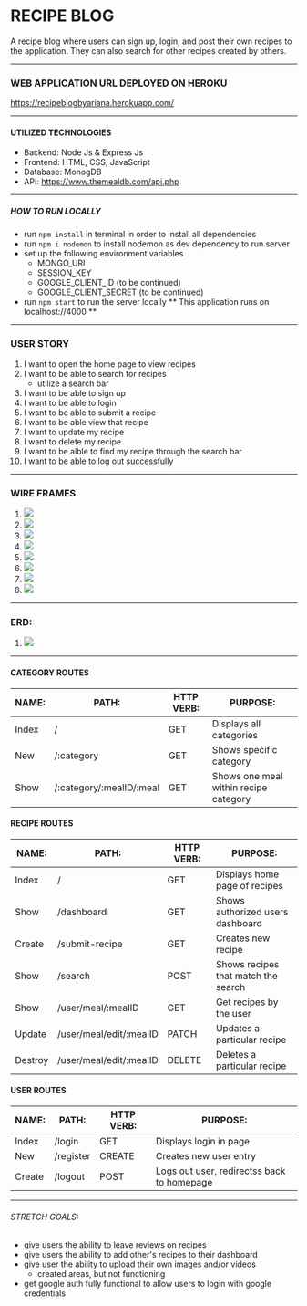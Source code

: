 # RECIPE BLOG 
A recipe blog where users can sign up, login, and post their own recipes to the application. They can also search for other recipes created by others.

---
### WEB APPLICATION URL DEPLOYED ON HEROKU
https://recipeblogbyariana.herokuapp.com/
- - - 
#### UTILIZED TECHNOLOGIES
- Backend: Node Js & Express Js
- Frontend: HTML, CSS, JavaScript 
- Database: MonogDB
- API: https://www.themealdb.com/api.php
___
##### HOW TO RUN LOCALLY
- run `npm install` in terminal in order to install all dependencies
- run `npm i nodemon` to install nodemon as dev dependency to run server
- set up the following environment variables
  - MONGO_URI
  - SESSION_KEY
  - GOOGLE_CLIENT_ID (to be continued)
  - GOOGLE_CLIENT_SECRET (to be continued)
- run `npm start` to run the server locally
** This application runs on localhost://4000 **
---
### USER STORY  
1. I want to open the home page to view recipes
2. I want to be able to search for recipes
   - utilize a search bar
3. I want to be able to sign up
4. I want to be able to login
5. I want to be able to submit a recipe
6. I want to be able view that recipe
7. I want to update my recipe 
8. I want to delete my recipe
9. I want to be alble to find my recipe through the search bar
10. I want to be able to log out successfully
---
### WIRE FRAMES
1. ![](./Images/projectPhoto1.jpeg)
2. ![](./Images/projectPhoto2.jpeg)
3. ![](./Images/projectPhoto3.jpeg)
4. ![](./Images/projectPhoto4.jpeg)
5. ![](./Images/projectPhoto5.jpeg)
6. ![](./Images/projectPhoto6.jpeg)
7. ![](./Images/projectPhoto7.jpeg)
8. ![](./Images/projectPhoto8.jpeg)
---
### ERD:
1. ![](./Images/ERD.png)
---
#### CATEGORY ROUTES
| NAME:   | PATH:                   | HTTP VERB:|PURPOSE:                      |
|---------|-------------------------|------------|-----------------------------|
| Index   | /                       | GET       | Displays all categories      |
| New     | /:category              | GET       | Shows specific category      |
| Show    | /:category/:mealID/:meal| GET       | Shows one meal within recipe category|

#### RECIPE ROUTES
| NAME:   | PATH:             | HTTP VERB: | PURPOSE:                              |
|---------|-------------------|------------|---------------------------------------|
| Index   | /                 | GET        | Displays home page of recipes         |
| Show    | /dashboard        | GET        | Shows authorized users dashboard      |
| Create  | /submit-recipe    | GET        | Creates new recipe                    |
| Show    | /search           | POST       | Shows recipes that match the search   |
| Show    | /user/meal/:mealID| GET        | Get recipes by the user               |
| Update  | /user/meal/edit/:mealID| PATCH       | Updates a particular recipe     |
| Destroy | /user/meal/edit/:mealID | DELETE     | Deletes a particular recipe     |

#### USER ROUTES
| NAME:   | PATH:       | HTTP VERB: | PURPOSE:                              |
|---------|-------------|------------|---------------------------------------|
| Index   | /login      | GET        | Displays login in page                |
| New     | /register   | CREATE     | Creates new user entry                |
| Create  | /logout     | POST       | Logs out user, redirectss back to homepage |
---
###### STRETCH GOALS:
 - give users the ability to leave reviews on recipes
 - give users the ability to add other's recipes to their dashboard
 - give user the ability to upload their own images and/or videos
    - created areas, but not functioning
- get google auth fully functional to allow users to login with google credentials

